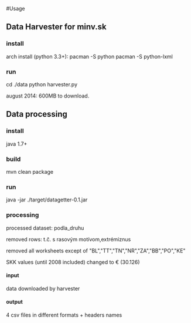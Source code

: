 #Usage

## Data Harvester for minv.sk

### install
arch install (python 3.3+):
pacman -S python
pacman -S python-lxml

### run
cd ./data
python harvester.py

august 2014: 600MB to download.

## Data processing

### install
java 1.7+

### build
mvn clean package

### run
java -jar ./target/datagetter-0.1.jar 

### processing

processed dataset: podla_druhu

removed rows: t.č. s rasovým motívom,extrémiznus
                                        
removed all worksheets except of "BL","TT","TN","NR","ZA","BB","PO","KE" 
	
SKK values (until 2008 included) changed to € (30.126)


#### input
data downloaded by harvester

#### output
4 csv files in different formats + headers names
